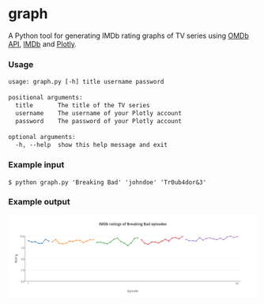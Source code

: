 # graph
A Python tool for generating IMDb rating graphs of TV series using [OMDb API](http://www.omdbapi.com), [IMDb](http://www.imdb.com) and [Plotly](https://plot.ly).

### Usage
```
usage: graph.py [-h] title username password

positional arguments:
  title       The title of the TV series
  username    The username of your Plotly account
  password    The password of your Plotly account

optional arguments:
  -h, --help  show this help message and exit
```

### Example input
```
$ python graph.py 'Breaking Bad' 'johndoe' 'Tr0ub4dor&3'
```

### Example output
![Graph](graph.png)
